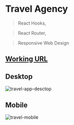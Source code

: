 # Travel Agency

> React Hooks,

> React Router,

> Responsive Web Design

## [Working URL](https://ivangelistatour.netlify.app/)

## Desktop
![travel-app-desctop](https://user-images.githubusercontent.com/74892817/134205908-0f133a24-1b8a-4bd6-bbea-5ea90d66caba.gif)


## Mobile

![travel-mobile](https://user-images.githubusercontent.com/74892817/134206600-e8753ec7-2d91-4c7a-b08f-91ec2dfeca32.gif)
